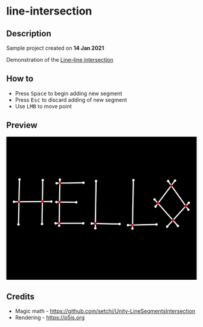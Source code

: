 # line-intersection

## Description
Sample project created on **14 Jan 2021**

Demonstration of the [Line–line intersection](https://en.wikipedia.org/wiki/Line–line_intersection)

## How to
- Press <kbd>Space</kbd> to begin adding new segment
- Press <kbd>Esc</kbd> to discard adding of new segment
- Use <kbd>LMB</kbd> to move point

## Preview
![Screenshot](./preview.png)

## Credits
- Magic math - https://github.com/setchi/Unity-LineSegmentsIntersection
- Rendering - https://p5js.org
